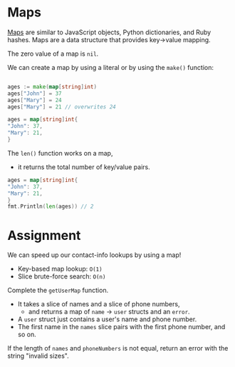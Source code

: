 # Maps

[Maps](https://go.dev/blog/maps) are similar to JavaScript objects, Python dictionaries, and Ruby hashes. Maps are a data structure that provides key->value mapping.

The zero value of a map is `nil`.

We can create a map by using a literal or by using the `make()` function:

```go

ages := make(map[string]int)
ages["John"] = 37
ages["Mary"] = 24
ages["Mary"] = 21 // overwrites 24
```

```go
ages = map[string]int{
"John": 37,
"Mary": 21,
}
```

The `len()` function works on a map,

- it returns the total number of key/value pairs.

```go
ages = map[string]int{
"John": 37,
"Mary": 21,
}
fmt.Println(len(ages)) // 2
```

# Assignment

We can speed up our contact-info lookups by using a map!

- Key-based map lookup: `O(1)`
- Slice brute-force search: `O(n)`

Complete the `getUserMap` function.

- It takes a slice of names and a slice of phone numbers,
  - and returns a map of `name` -> `user` structs and an `error`.
- A `user` struct just contains a user's name and phone number.
- The first name in the `names` slice pairs with the first phone number, and so on.

If the length of `names` and `phoneNumbers` is not equal, return an error with the string "invalid sizes".
